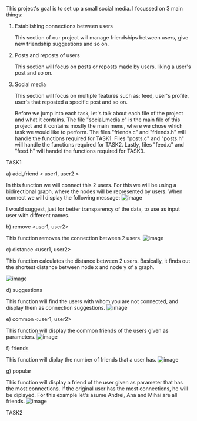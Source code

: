
 This project's goal is to set up a small social media. I focussed on 3 main things:
 1)	Establishing connections between users

	This section of our project will manage friendships between users, give new friendship suggestions
and so on.

2)	Posts and reposts of users

   	This section will focus on posts or reposts made by users, liking a user's post and so on.

3)	Social media

   	This section will focus on multiple features such as: feed, user's profile, user's that
reposted a specific post and so on.

   	Before we jump into each task, let's talk about each file of the project and what it contains.
The file "social_media.c" is the main file of this project and it contains mostly the main menu, where we chose
which task we would like to perform. The files "friends.c" and "friends.h" will handle the functions required
for TASK1. Files "posts.c" and "posts.h" will handle the functions required for TASK2. Lastly, files "feed.c"
and "feed.h" will handel the functions required for TASK3.


TASK1

a) add_friend < user1, user2 >
	
   In this function we will connect this 2 users. For this we will be using a bidirectional graph, where the
nodes will be represented by users. When connect we will display the following message:
![image](https://github.com/user-attachments/assets/03dc39c0-9cd9-4561-acdb-63b5a45073e2)

I would suggest, just for better transparency of the data, to use as input user with different names.


b) remove <user1, user2>

   This function removes the connection between 2 users.
 ![image](https://github.com/user-attachments/assets/81f9f734-29be-4877-99ee-71ac282db880)


c) distance <user1, user2>

   This function calculates the distance between 2 users. Basically, it finds out the shortest distance between
 node x and node y of a graph.
 
 ![image](https://github.com/user-attachments/assets/c0ba6475-05e0-45ec-9bff-2cba08229d7e)


d) suggestions <user>

   This function will find the users with whom you are not connected, and display them as connection suggestions.
![image](https://github.com/user-attachments/assets/56adcb8a-02f2-4263-a8c5-6ec30e6c5c34)


e) common <user1, user2>

   This function will display the common friends of the users given as parameters.
 ![image](https://github.com/user-attachments/assets/5de535a6-5519-44c9-af31-94b267d6722b)


 f) friends <username>
 
   This function will diplay the number of friends that a user has.
  ![image](https://github.com/user-attachments/assets/2350d815-000a-4d8c-b4ea-02b7683b6247)

  g) popular <username>
  
   This function will display a friend of the user given as parameter that has the most connections.
   If the original user has the most connections, he will be diplayed.
   	For this example let's asume Andrei, Ana and Mihai are all friends.
    ![image](https://github.com/user-attachments/assets/260ce1e0-89de-4242-805e-0705c8f7614f)



TASK2





	
